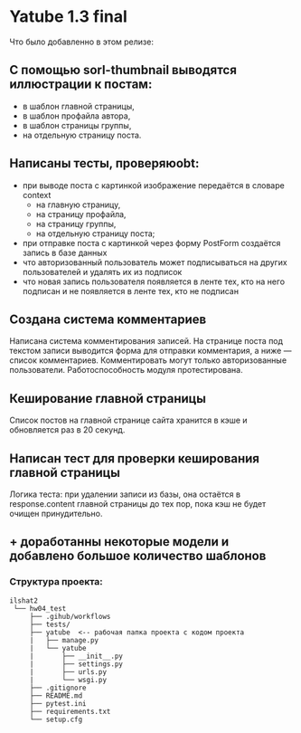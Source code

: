 # Yatube 1.3 final

Что было добавленно в этом релизе:

## С помощью sorl-thumbnail выводятся иллюстрации к постам:
- в шаблон главной страницы,
- в шаблон профайла автора,
- в шаблон страницы группы,
- на отдельную страницу поста.

## Написаны тесты, проверяюobt:
- при выводе поста с картинкой изображение передаётся в словаре context
  - на главную страницу,
  - на страницу профайла,
  - на страницу группы,
  - на отдельную страницу поста;
- при отправке поста с картинкой через форму PostForm создаётся запись в базе данных
- что авторизованный пользователь может подписываться на других пользователей и удалять их из подписок
- что новая запись пользователя появляется в ленте тех, кто на него подписан и не появляется в ленте тех, кто не подписан

## Создана система комментариев
Написана система комментирования записей. На странице поста под текстом записи выводится форма для отправки комментария, а ниже — список комментариев. Комментировать могут только авторизованные пользователи. Работоспособность модуля протестирована.

## Кеширование главной страницы
Список постов на главной странице сайта хранится в кэше и обновляется раз в 20 секунд.

## Написан тест для проверки кеширования главной страницы
Логика теста: при удалении записи из базы, она остаётся в response.content главной страницы до тех пор, пока кэш не будет очищен принудительно.

## + доработанны некоторые модели и добавлено большое количество шаблонов

### Структура проекта:
```
ilshat2
 └── hw04_test
     ├── .gihub/workflows
     ├── tests/ 
     ├── yatube  <-- рабочая папка проекта с кодом проекта
     |   ├── manage.py
     |   └── yatube
     |       ├── __init__.py
     |       ├── settings.py
     |       ├── urls.py
     |       └── wsgi.py
     ├── .gitignore
     ├── README.md 
     ├── pytest.ini
     ├── requirements.txt
     └── setup.cfg
```
